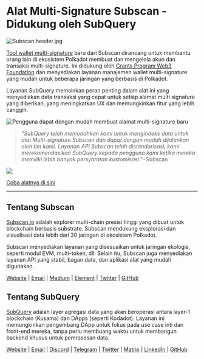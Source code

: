 # Alat Multi-Signature Subscan - Didukung oleh SubQuery

![Subscan header.jpg](https://cdn-images-1.medium.com/max/1600/1*Xs3mJrvClJq3qBzWU48fjg.jpeg)

[Tool wallet multi-signature](https://medium.com/r/?url=https%3A%2F%2Fmultisig.subscan.io%2F) baru dari Subscan dirancang untuk membantu orang lain di ekosistem Polkadot membuat dan mengelola akun dan transaksi multi-signature. Ini didukung oleh [Grants Program Web3 Foundation](https://github.com/w3f/Grants-Program/blob/master/applications/multisignature_management_tool.md) dan menyediakan layanan manajemen wallet multi-signature yang mudah untuk beberapa jaringan yang berbasis di Polkadot.

Layanan SubQuery memainkan peran penting dalam alat ini yang menyediakan data transaksi yang cepat untuk setiap alamat multi signature yang diberikan, yang meningkatkan UX dan memungkinkan fitur yang lebih canggih.

![Pengguna dapat dengan mudah membuat alamat multi-signature baru](https://cdn-images-1.medium.com/max/1600/1*e4AALzw8xzERhzBJgPUktQ.png)

> *"SubQuery telah memudahkan kami untuk mengindeks data untuk alat Multi-signature Subscan dan dapat dengan mudah dijalankan oleh tim kami. Layanan API Subscan telah distandarisasi, kami merekomendasikan SubQuery kepada pengguna kami ketika mereka memiliki lebih banyak persyaratan kustomisasi."* - Subscan

![](https://cdn-images-1.medium.com/max/1600/1*Hy-1IxJ3ZNQX7qC38H19Bg.png)

[Coba alatnya di sini](https://medium.com/r/?url=https%3A%2F%2Fmultisig.subscan.io%2F)

---

## Tentang Subscan

[Subscan.io](https://www.subscan.io/) adalah explorer multi-chain presisi tinggi yang dibuat untuk blockchain berbasis substrate. Subscan mendukung eksplorasi dan visualisasi data lebih dari 30 jaringan di ekosistem Polkadot.

Subscan menyediakan layanan yang disesuaikan untuk jaringan ekologis, seperti modul EVM, multi-token, dll. Selain itu, Subscan juga menyediakan layanan API yang stabil, bagan data, dan aplikasi alat yang mudah digunakan.

[Website](https://www.subscan.io/) | [Email](mailto:hello@subscan.io) | [Medium](https://medium.com/subscan) | [Element](https://riot.im/app/#/room/!uaYUrKBueiKUurHliJ:matrix.org) | [Twitter](https://twitter.com/subscan_io/) | [GitHub](https://github.com/itering/subscan-essentials)

## Tentang SubQuery

[SubQuery](https://subquery.network/) adalah layer agregasi data yang akan beroperasi antara layer-1 blockchain (Kusama) dan DApps (seperti Kodadot). Layanan ini memungkinkan pengembang DApp untuk fokus pada use case inti dan front-end mereka, tanpa perlu membuang waktu untuk membangun backend khusus untuk pemrosesan data.

[Website](https://subquery.network/) | [Email](mailto:hello@subquery.network) | [Discord](https://discord.com/invite/78zg8aBSMG) | [Telegram](https://t.me/subquerynetwork) | [Twitter](https://twitter.com/subquerynetwork) | [Matrix](https://matrix.to/#/#subquery:matrix.org) | [LinkedIn](https://www.linkedin.com/company/subquery) | [GitHub](https://github.com/subquery)
